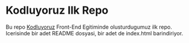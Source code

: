 # Kodluyoruz Ilk Repo
Bu repo [Kodluyoruz](https://www.kodluyoruz.org/) Front-End Egitiminde olusturdugumuz ilk repo. Icerisinde bir adet README dosyasi, bir adet de index.html barindiriyor.
